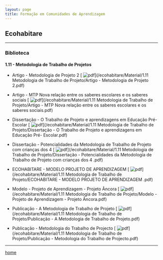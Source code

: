 ```yaml
---
layout: page
title: Formação em Comunidades de Aprendizagem
---
```

## Ecohabitare
---
### Biblioteca  


#### 1.11  - Metodologia de Trabalho de Projetos

- Artigo - Metodologia de Projeto 2  [ ![pdf](/pages/icons16/pdf-icon.png)](/ecohabitare/Material/1.11  Metodologia de Trabalho de Projeto/Artigo - Metodologia de Projeto 2.pdf)  

- Artigo - MTP Nova relação entre os saberes escolares e os saberes sociais  [ ![pdf](/pages/icons16/pdf-icon.png)](/ecohabitare/Material/1.11  Metodologia de Trabalho de Projeto/Artigo - MTP Nova relação entre os saberes escolares e os saberes sociais.pdf)  

- Dissertação - O Trabalho de Projeto e aprendizagens em Educação Pré- Escolar  [ ![pdf](/pages/icons16/pdf-icon.png)](/ecohabitare/Material/1.11  Metodologia de Trabalho de Projeto/Dissertação - O Trabalho de Projeto e aprendizagens em Educação Pré- Escolar.pdf)  

- Dissertação - Potencialidades da Metodologia de Trabalho de Projeto com crianças dos 4   [ ![pdf](/pages/icons16/pdf-icon.png)](/ecohabitare/Material/1.11  Metodologia de Trabalho de Projeto/Dissertação - Potencialidades da Metodologia de Trabalho de Projeto com crianças dos 4 .pdf)  

- ECOHABITARE - MODELO PROJETO DE APRENDIZAGEM    [ ![pdf](/pages/icons16/pdf-icon.png)](/ecohabitare/Material/1.11  Metodologia de Trabalho de Projeto/ECOHABITARE - MODELO PROJETO DE APRENDIZAGEM .pdf)  

- Modelo - Projeto de Aprendizagem - Projeto Âncora  [ ![pdf](/pages/icons16/pdf-icon.png)](/ecohabitare/Material/1.11  Metodologia de Trabalho de Projeto/Modelo - Projeto de Aprendizagem - Projeto Âncora.pdf)  

- Publicação - A Metodologia de Trabalho de Projeto  [ ![pdf](/pages/icons16/pdf-icon.png)](/ecohabitare/Material/1.11  Metodologia de Trabalho de Projeto/Publicação - A Metodologia de Trabalho de Projeto.pdf)  

- Publicação - Metodologia do Trabalho de Projecto  [ ![pdf](/pages/icons16/pdf-icon.png)](/ecohabitare/Material/1.11  Metodologia de Trabalho de Projeto/Publicação - Metodologia do Trabalho de Projecto.pdf)  


---
[home](https://itxesco.github.io)
